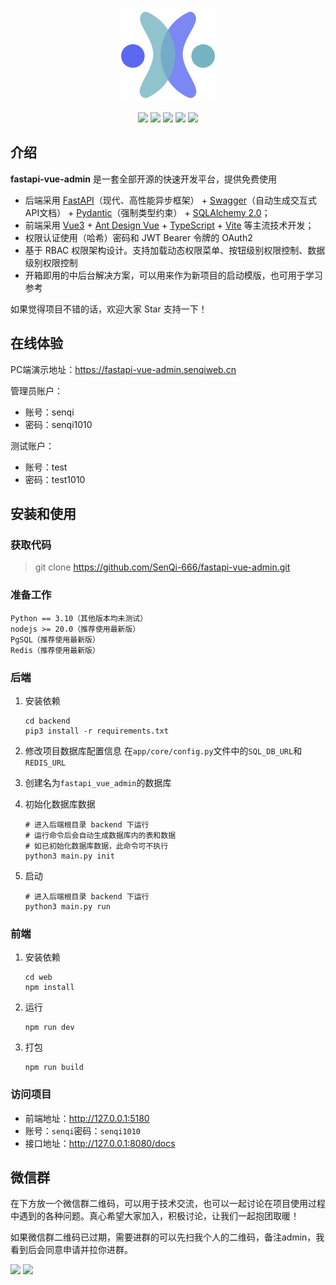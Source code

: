 <div align="center">
  <p align="center">
    <img src="web/public/logo.png" height="150" alt="logo"/>
  </p>
  <p align="center">
    <a href="https://gitee.com/senqi666/fastapi-vue-admin"><img src="https://gitee.com/senqi666/fastapi-vue-admin/badge/star.svg?theme=dark"></a>
    <a href="https://github.com/SenQi-666/fastapi-vue-admin"><img src="https://img.shields.io/github/stars/SenQi-666/fastapi-vue-admin?style=social"></a>
    <a href="https://github.com/SenQi-666/fastapi-vue-admin/blob/main/LICENSE"><img src="https://img.shields.io/badge/License-MIT-orange"></a>
    <img src="https://img.shields.io/badge/Python-≥3.10-blue">
    <img src="https://img.shields.io/badge/NodeJS-≥20.0-blue">
  </p>
</div>

## 介绍

<b>fastapi-vue-admin</b> 是一套全部开源的快速开发平台，提供免费使用

- 后端采用 <a href="https://fastapi.tiangolo.com/zh/">FastAPI</a>（现代、高性能异步框架） + <a href="https://swagger.io/docs/specification/about/">Swagger</a>（自动生成交互式API文档） + <a href="https://docs.pydantic.dev/2.5/">Pydantic</a>（强制类型约束） + <a href="https://docs.sqlalchemy.org/en/20/">SQLAlchemy 2.0</a>；
- 前端采用 <a href="https://cn.vuejs.org/guide/introduction.html">Vue3</a> + <a href="https://antdv.com/docs/vue/introduce-cn">Ant Design Vue</a> + <a href="https://www.typescriptlang.org/">TypeScript</a> + <a href="https://vitejs.dev/">Vite</a> 等主流技术开发；
- 权限认证使用（哈希）密码和 JWT Bearer 令牌的 OAuth2
- 基于 RBAC 权限架构设计。支持加载动态权限菜单、按钮级别权限控制、数据级别权限控制
- 开箱即用的中后台解决方案，可以用来作为新项目的启动模版，也可用于学习参考

如果觉得项目不错的话，欢迎大家 Star 支持一下！

## 在线体验

PC端演示地址：https://fastapi-vue-admin.senqiweb.cn

管理员账户：

- 账号：senqi
- 密码：senqi1010

测试账户：

- 账号：test
- 密码：test1010

## 安装和使用

### 获取代码

> git clone https://github.com/SenQi-666/fastapi-vue-admin.git

### 准备工作

```
Python == 3.10（其他版本均未测试）
nodejs >= 20.0（推荐使用最新版）
PgSQL（推荐使用最新版）
Redis（推荐使用最新版）
```

### 后端

1. 安装依赖
   
   ```shell
   cd backend
   pip3 install -r requirements.txt
   ```

2. 修改项目数据库配置信息
   在`app/core/config.py`文件中的`SQL_DB_URL`和`REDIS_URL`

3. 创建名为`fastapi_vue_admin`的数据库

4. 初始化数据库数据
   
   ```shell
   # 进入后端根目录 backend 下运行
   # 运行命令后会自动生成数据库内的表和数据
   # 如已初始化数据库数据，此命令可不执行
   python3 main.py init
   ```

5. 启动
   
   ```shell
   # 进入后端根目录 backend 下运行
   python3 main.py run
   ```

### 前端

1. 安装依赖
   
   ```shell
   cd web
   npm install
   ```

2. 运行
   
   ```shell
   npm run dev
   ```

3. 打包
   
   ```shell
   npm run build
   ```

### 访问项目

- 前端地址：http://127.0.0.1:5180
- 账号：`senqi`密码：`senqi1010`
- 接口地址：http://127.0.0.1:8080/docs

## 微信群

在下方放一个微信群二维码，可以用于技术交流，也可以一起讨论在项目使用过程中遇到的各种问题。真心希望大家加入，积极讨论，让我们一起抱团取暖！

如果微信群二维码已过期，需要进群的可以先扫我个人的二维码，备注admin，我看到后会同意申请并拉你进群。

![](https://mp-imgs.senqiweb.cn/project/images/fv_group_qrcode.jpg)
![](https://mp-imgs.senqiweb.cn/project/images/wechat.jpg)